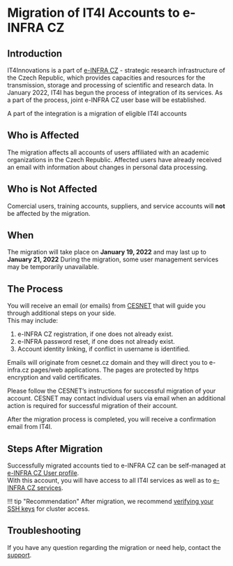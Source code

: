 # Migration of IT4I Accounts to e-INFRA CZ

## Introduction

IT4Innovations is a part of [e-INFRA CZ][1] - strategic research infrastructure of the Czech Republic, which provides capacities and resources for the transmission, storage and processing of scientific and research data. In January 2022, IT4I has begun the process of integration of its services. As a part of the process, joint e-INFRA CZ user base will be established.

A part of the integration is a migration of eligible IT4I accounts 


## Who is Affected

The migration affects all accounts of users affiliated with an academic organizations in the Czech Republic. Affected users have already received an email with information about changes in personal data processing. 

## Who is Not Affected 

Comercial users, training accounts, suppliers, and service accounts will **not** be affected by the migration.

## When 

The migration will take place on **January 19, 2022** and may last up to **January 21, 2022**
During the migration, some user management services may be temporarily unavailable.

## The Process
You will receive an email (or emails) from [CESNET][3] that will guide you through additional steps on your side.  
This may include:  

1. e-INFRA CZ registration, if one does not already exist.
2. e-INFRA password reset, if one does not already exist.
3. Account identity linking, if conflict in username is identified.

Emails will originate from cesnet.cz domain and they will direct you to e-infra.cz pages/web applications.
The pages are protected by https encryption and valid certificates. 

Please follow the CESNET’s instructions for successful migration of your account.
CESNET may contact individual users via email when an additional action is required for successful migration of their account.

After the migration process is completed, you will receive a confirmation email from IT4I.

## Steps After Migration

Successfully migrated accounts tied to e-INFRA CZ can be self-managed at [e-INFRA CZ User profile][4].  
With this account, you will have access to all IT4I services as well as to [e-INFRA CZ services][5].

!!! tip "Recommendation"
    After migration, we recommend [verifying your SSH keys][6] for cluster access.

## Troubleshooting

If you have any question regarding the migration or need help, contact the [support][2].

[1]: https://www.e-infra.cz/en
[2]: mailto:support@it4i.cz
[3]: https://www.cesnet.cz/?lang=en
[4]: https://profile.e-infra.cz/
[5]: https://www.e-infra.cz/en/services
[6]: https://profile.e-infra.cz/profile/settings/sshKeys
